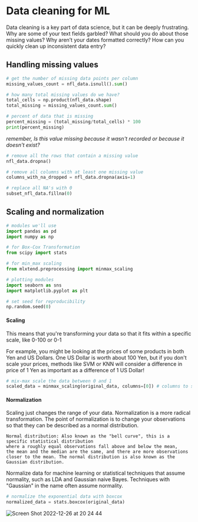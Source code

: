 # Data cleaning for ML
Data cleaning is a key part of data science, but it can be deeply frustrating. 
Why are some of your text fields garbled? What should you do about those missing values? 
Why aren’t your dates formatted correctly? How can you quickly clean up inconsistent data entry?

## Handling missing values

```python
# get the number of missing data points per column
missing_values_count = nfl_data.isnull().sum()
```

```python
# how many total missing values do we have?
total_cells = np.product(nfl_data.shape)
total_missing = missing_values_count.sum()

# percent of data that is missing
percent_missing = (total_missing/total_cells) * 100
print(percent_missing)
```

*remember, Is this value missing because it wasn't recorded or because it doesn't exist?*

```python
# remove all the rows that contain a missing value
nfl_data.dropna()

# remove all columns with at least one missing value
columns_with_na_dropped = nfl_data.dropna(axis=1)

# replace all NA's with 0
subset_nfl_data.fillna(0)
```

## Scaling and normalization

```python
# modules we'll use
import pandas as pd
import numpy as np

# for Box-Cox Transformation
from scipy import stats

# for min_max scaling
from mlxtend.preprocessing import minmax_scaling

# plotting modules
import seaborn as sns
import matplotlib.pyplot as plt

# set seed for reproducibility
np.random.seed(0)
```

#### Scaling
This means that you're transforming your data so that it fits within a specific scale, like 0-100 or 0-1

For example, you might be looking at the prices of some products in both Yen and US Dollars. 
One US Dollar is worth about 100 Yen, but if you don't scale your prices, 
methods like SVM or KNN will consider a difference in price of 1 
Yen as important as a difference of 1 US Dollar!

```python
# mix-max scale the data between 0 and 1
scaled_data = minmax_scaling(original_data, columns=[0]) # columns to scale
```

#### Normalization
Scaling just changes the range of your data. Normalization is a more radical transformation. 
The point of normalization is to change your observations so that they can be described as a normal distribution.

```
Normal distribution: Also known as the "bell curve", this is a specific statistical distribution 
where a roughly equal observations fall above and below the mean, 
the mean and the median are the same, and there are more observations 
closer to the mean. The normal distribution is also known as the Gaussian distribution.
```

Normalize data for machine learning or statistical techniques that 
assume normality, such as LDA and Gaussian naive Bayes. 
Techniques with "Gaussian" in the name often assume normality.

```python
# normalize the exponential data with boxcox
normalized_data = stats.boxcox(original_data)
```

![Screen Shot 2022-12-26 at 20 24 44](https://user-images.githubusercontent.com/26680151/209578220-04954fa8-c4c3-45bf-bc99-da5d5f610330.png)













